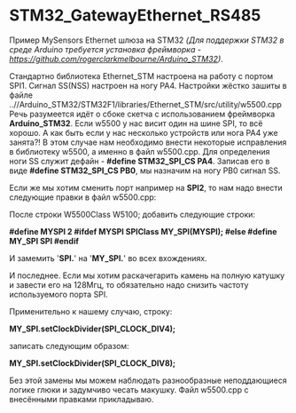 # STM32_GatewayEthernet_RS485
Пример MySensors Ethernet шлюза на STM32 *(Для поддержки STM32 в среде Arduino требуется установка фреймворка - https://github.com/rogerclarkmelbourne/Arduino_STM32)*.

Стандартно библиотека Ethernet_STM настроена на работу с портом SPI1. Cигнал SS(NSS) настроен на ногу PA4.
Настройки жёстко зашиты в файле ..//Arduino_STM32/STM32F1/libraries/Ethernet_STM/src/utility/w5500.cpp
Речь разумеется идёт о сбоке скетча с использованием фреймворка **Arduino_STM32**.
Если w5500 у нас висит один на шине SPI, то всё хорошо. А как быть если у нас несколько устройств или нога PA4 уже занята?!
В этом случае нам необходимо внести некоторые исправления в библиотеку w5500, а именно в файл w5500.cpp.
Для определения ноги SS служит дефайн - **#define STM32_SPI_CS PA4**.
Записав его в виде **#define STM32_SPI_CS PB0**, мы назначим на ногу PB0 сигнал SS.

Если же мы хотим сменить порт например на **SPI2**, то нам надо внести следующие правки в файл w5500.cpp:

После строки 
W5500Class W5100; 
добавить следующие строки:

**#define MYSPI 2
#ifdef MYSPI
  SPIClass MY_SPI(MYSPI);
#else
  #define MY_SPI SPI
#endif**

И замемить '**SPI.**' на '**MY_SPI.**' во всех вхождениях.

И последнее. Если мы хотим раскачегарить камень на полную катушку и завести его на 128Мгц, 
то обязательно надо снизить частоту используемого порта SPI.

Применительно к нашему случаю, строку:

  **MY_SPI.setClockDivider(SPI_CLOCK_DIV4);**

записать следующим образом:

  **MY_SPI.setClockDivider(SPI_CLOCK_DIV8);**

Без этой замены мы можем наблюдать разнообразные неподдающиеся логике глюки и задумчиво чесать макушку.
Файл w5500.cpp с внесёнными правками прикладываю.
